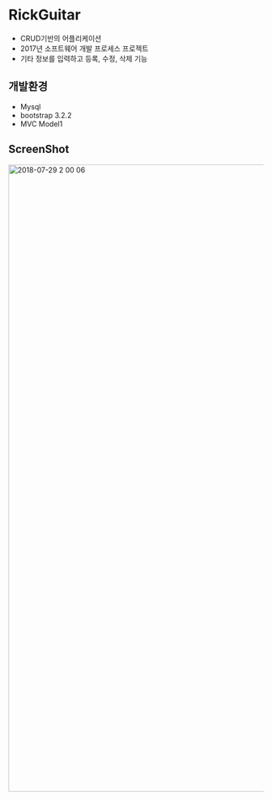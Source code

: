 # RickGuitar

* CRUD기반의 어플리케이션
* 2017년 소프트웨어 개발 프로세스 프로젝트
* 기타 정보를 입력하고 등록, 수정, 삭제 기능


## 개발환경
* Mysql
* bootstrap 3.2.2
* MVC Model1

## ScreenShot

<img width="1239" alt="2018-07-29 2 00 06" src="https://user-images.githubusercontent.com/26926312/43363208-b09ebb56-933a-11e8-9edb-8621e577b23c.png">




